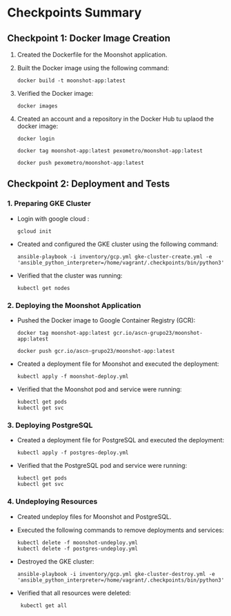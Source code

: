 # Checkpoints Summary

## Checkpoint 1: Docker Image Creation

 1. Created the Dockerfile for the Moonshot application.

 2. Built the Docker image using the following command:
        
        docker build -t moonshot-app:latest
         
 3. Verified the Docker image:
        
        docker images

 4. Created an account and a repository in the Docker Hub tu uplaod the docker image:

        docker login

        docker tag moonshot-app:latest pexometro/moonshot-app:latest

        docker push pexometro/moonshot-app:latest

    
## Checkpoint 2: Deployment and Tests

### 1. Preparing GKE Cluster

   * Login with  google cloud :

         gcloud init
        
   * Created and configured the GKE cluster using the following command:

         ansible-playbook -i inventory/gcp.yml gke-cluster-create.yml -e 'ansible_python_interpreter=/home/vagrant/.checkpoints/bin/python3'

   * Verified that the cluster was running:

         kubectl get nodes


### 2. Deploying the Moonshot Application

   * Pushed the Docker image to Google Container Registry (GCR):

         docker tag moonshot-app:latest gcr.io/ascn-grupo23/moonshot-app:latest

         docker push gcr.io/ascn-grupo23/moonshot-app:latest

   * Created a deployment file for Moonshot and executed the deployment:

         kubectl apply -f moonshot-deploy.yml

   * Verified that the Moonshot pod and service were running:

         kubectl get pods
         kubectl get svc

### 3. Deploying PostgreSQL

   * Created a deployment file for PostgreSQL and executed the deployment:

         kubectl apply -f postgres-deploy.yml

   * Verified that the PostgreSQL pod and service were running:

         kubectl get pods
         kubectl get svc

### 4. Undeploying Resources
    
  * Created undeploy files for Moonshot and PostgreSQL.

  * Executed the following commands to remove deployments and services:

        kubectl delete -f moonshot-undeploy.yml
        kubectl delete -f postgres-undeploy.yml

   * Destroyed the GKE cluster:

         ansible-playbook -i inventory/gcp.yml gke-cluster-destroy.yml -e 'ansible_python_interpreter=/home/vagrant/.checkpoints/bin/python3'

   * Verified that all resources were deleted:

          kubectl get all





